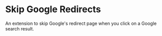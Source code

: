 # Skip Google Redirects

An extension to skip Google's redirect page when you click on a Google search result.
